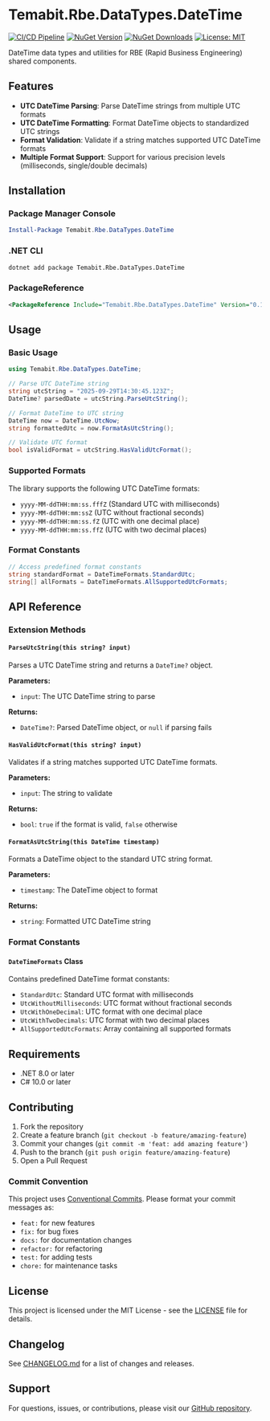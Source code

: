 # Temabit.Rbe.DataTypes.DateTime

[![CI/CD Pipeline](https://github.com/temabit/rbe-shared-tools-datetime/actions/workflows/ci-cd.yml/badge.svg)](https://github.com/temabit/rbe-shared-tools-datetime/actions/workflows/ci-cd.yml)
[![NuGet Version](https://img.shields.io/nuget/v/Temabit.Rbe.DataTypes.DateTime.svg)](https://www.nuget.org/packages/Temabit.Rbe.DataTypes.DateTime/)
[![NuGet Downloads](https://img.shields.io/nuget/dt/Temabit.Rbe.DataTypes.DateTime.svg)](https://www.nuget.org/packages/Temabit.Rbe.DataTypes.DateTime/)
[![License: MIT](https://img.shields.io/badge/License-MIT-yellow.svg)](https://opensource.org/licenses/MIT)

DateTime data types and utilities for RBE (Rapid Business Engineering) shared components.

## Features

- **UTC DateTime Parsing**: Parse DateTime strings from multiple UTC formats
- **UTC DateTime Formatting**: Format DateTime objects to standardized UTC strings
- **Format Validation**: Validate if a string matches supported UTC DateTime formats
- **Multiple Format Support**: Support for various precision levels (milliseconds, single/double decimals)

## Installation

### Package Manager Console
```powershell
Install-Package Temabit.Rbe.DataTypes.DateTime
```

### .NET CLI
```bash
dotnet add package Temabit.Rbe.DataTypes.DateTime
```

### PackageReference
```xml
<PackageReference Include="Temabit.Rbe.DataTypes.DateTime" Version="0.1.0" />
```

## Usage

### Basic Usage

```csharp
using Temabit.Rbe.DataTypes.DateTime;

// Parse UTC DateTime string
string utcString = "2025-09-29T14:30:45.123Z";
DateTime? parsedDate = utcString.ParseUtcString();

// Format DateTime to UTC string
DateTime now = DateTime.UtcNow;
string formattedUtc = now.FormatAsUtcString();

// Validate UTC format
bool isValidFormat = utcString.HasValidUtcFormat();
```

### Supported Formats

The library supports the following UTC DateTime formats:

- `yyyy-MM-ddTHH:mm:ss.fffZ` (Standard UTC with milliseconds)
- `yyyy-MM-ddTHH:mm:ssZ` (UTC without fractional seconds)
- `yyyy-MM-ddTHH:mm:ss.fZ` (UTC with one decimal place)
- `yyyy-MM-ddTHH:mm:ss.ffZ` (UTC with two decimal places)

### Format Constants

```csharp
// Access predefined format constants
string standardFormat = DateTimeFormats.StandardUtc;
string[] allFormats = DateTimeFormats.AllSupportedUtcFormats;
```

## API Reference

### Extension Methods

#### `ParseUtcString(this string? input)`
Parses a UTC DateTime string and returns a `DateTime?` object.

**Parameters:**
- `input`: The UTC DateTime string to parse

**Returns:**
- `DateTime?`: Parsed DateTime object, or `null` if parsing fails

#### `HasValidUtcFormat(this string? input)`
Validates if a string matches supported UTC DateTime formats.

**Parameters:**
- `input`: The string to validate

**Returns:**
- `bool`: `true` if the format is valid, `false` otherwise

#### `FormatAsUtcString(this DateTime timestamp)`
Formats a DateTime object to the standard UTC string format.

**Parameters:**
- `timestamp`: The DateTime object to format

**Returns:**
- `string`: Formatted UTC DateTime string

### Format Constants

#### `DateTimeFormats` Class
Contains predefined DateTime format constants:

- `StandardUtc`: Standard UTC format with milliseconds
- `UtcWithoutMilliseconds`: UTC format without fractional seconds
- `UtcWithOneDecimal`: UTC format with one decimal place
- `UtcWithTwoDecimals`: UTC format with two decimal places
- `AllSupportedUtcFormats`: Array containing all supported formats

## Requirements

- .NET 8.0 or later
- C# 10.0 or later

## Contributing

1. Fork the repository
2. Create a feature branch (`git checkout -b feature/amazing-feature`)
3. Commit your changes (`git commit -m 'feat: add amazing feature'`)
4. Push to the branch (`git push origin feature/amazing-feature`)
5. Open a Pull Request

### Commit Convention

This project uses [Conventional Commits](https://www.conventionalcommits.org/). Please format your commit messages as:

- `feat:` for new features
- `fix:` for bug fixes
- `docs:` for documentation changes
- `refactor:` for refactoring
- `test:` for adding tests
- `chore:` for maintenance tasks

## License

This project is licensed under the MIT License - see the [LICENSE](LICENSE) file for details.

## Changelog

See [CHANGELOG.md](CHANGELOG.md) for a list of changes and releases.

## Support

For questions, issues, or contributions, please visit our [GitHub repository](https://github.com/temabit/rbe-shared-tools-datetime).